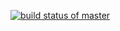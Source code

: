 [![build status of master](https://travis-ci.org/fitrepoz/SSW-HW04.svg?branch=HW05a_Mocking)](https://travis-ci.org/fitrepoz/SSW-HW04)
